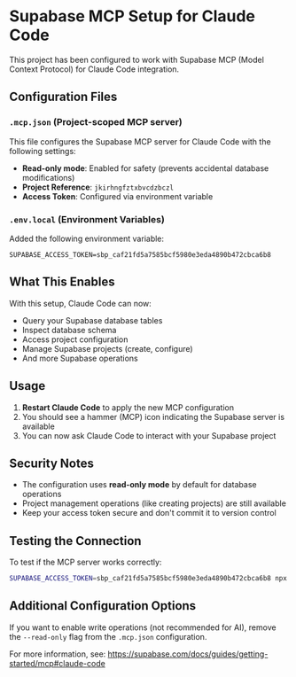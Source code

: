 # Supabase MCP Setup for Claude Code

This project has been configured to work with Supabase MCP (Model Context Protocol) for Claude Code integration.

## Configuration Files

### `.mcp.json` (Project-scoped MCP server)

This file configures the Supabase MCP server for Claude Code with the following settings:

- **Read-only mode**: Enabled for safety (prevents accidental database modifications)
- **Project Reference**: `jkirhngfztxbvcdzbczl`
- **Access Token**: Configured via environment variable

### `.env.local` (Environment Variables)

Added the following environment variable:

```
SUPABASE_ACCESS_TOKEN=sbp_caf21fd5a7585bcf5980e3eda4890b472cbca6b8
```

## What This Enables

With this setup, Claude Code can now:

- Query your Supabase database tables
- Inspect database schema
- Access project configuration
- Manage Supabase projects (create, configure)
- And more Supabase operations

## Usage

1. **Restart Claude Code** to apply the new MCP configuration
2. You should see a hammer (MCP) icon indicating the Supabase server is available
3. You can now ask Claude Code to interact with your Supabase project

## Security Notes

- The configuration uses **read-only mode** by default for database operations
- Project management operations (like creating projects) are still available
- Keep your access token secure and don't commit it to version control

## Testing the Connection

To test if the MCP server works correctly:

```bash
SUPABASE_ACCESS_TOKEN=sbp_caf21fd5a7585bcf5980e3eda4890b472cbca6b8 npx -y @supabase/mcp-server-supabase@latest --read-only --project-ref=jkirhngfztxbvcdzbczl
```

## Additional Configuration Options

If you want to enable write operations (not recommended for AI), remove the `--read-only` flag from the `.mcp.json` configuration.

For more information, see: https://supabase.com/docs/guides/getting-started/mcp#claude-code
